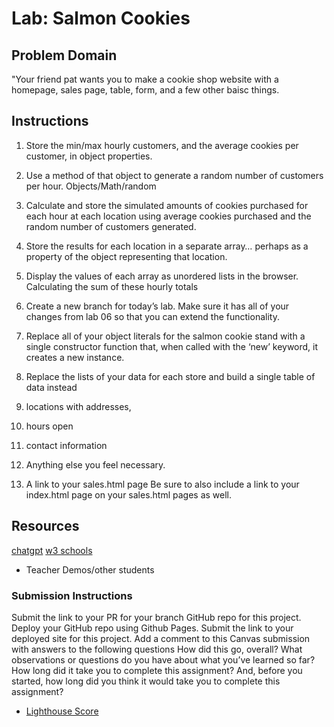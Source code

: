 # Lab: Salmon Cookies

## Problem Domain
"Your friend pat wants you to make a cookie shop website with a homepage, sales page, table, form, and a few other baisc things. 



## Instructions
1. Store the min/max hourly customers, and the average cookies per customer, in object properties.
2. Use a method of that object to generate a random number of customers per hour. Objects/Math/random
3. Calculate and store the simulated amounts of cookies purchased for each hour at each location using average cookies purchased and the random number of customers generated.
4. Store the results for each location in a separate array… perhaps as a property of the object representing that location.
5. Display the values of each array as unordered lists in the browser.
Calculating the sum of these hourly totals
6. Create a new branch for today’s lab. Make sure it has all of your changes from lab 06 so that you can extend the functionality.

7. Replace all of your object literals for the salmon cookie stand with a single constructor function that, when called with the ‘new’ keyword, it creates a new instance.

8. Replace the lists of your data for each store and build a single table of data instead

9. locations with addresses,
10. hours open
11. contact information
12. Anything else you feel necessary.
13. A link to your sales.html page
Be sure to also include a link to your index.html page on your sales.html pages as well.

## Resources
[chatgpt](https://chat.openai.com/)
[w3 schools](https://www.w3schools.com/)
* Teacher Demos/other students

### Submission Instructions

Submit the link to your PR for your branch GitHub repo for this project.
Deploy your GitHub repo using Github Pages. Submit the link to your deployed site for this project.
Add a comment to this Canvas submission with answers to the following questions
How did this go, overall?
What observations or questions do you have about what you’ve learned so far?
How long did it take you to complete this assignment? And, before you started, how long did you think it would take you to complete this assignment?

* [Lighthouse Score](lighthouse.png)
